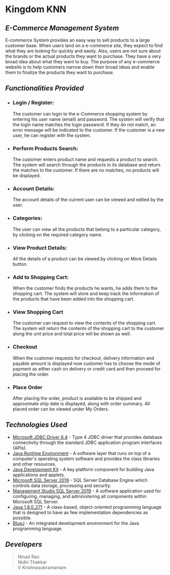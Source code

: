 # Kingdom KNN
## _E-Commerce Management System_

E-commerce System provides an easy way to sell products to a large customer base. When users land on a e-commerce site, they expect to find 
what they are looking for quickly and easily. Also, users are not sure about the brands or the actual products they want to purchase. They have 
a very broad idea about what they want to buy. The purpose of any e-commerce website is to help customers narrow down their broad ideas 
and enable them to finalize the products they want to purchase.

## _Functionalities Provided_

- ### Login / Register:
  The customer can login to the e-Commerce shopping system by entering his user name (email) and password. The system will verify that the login
  name matches the login password. If they do not match, an error message will be indicated to the customer. If the customer is a new user, he 
  can register with the system. 
- ### Perform Products Search:
  The customer enters product name and requests a product to search. The system will search through the products in its database and return the 
  matches to the customer. If there are no matches, no products will be displayed.
- ### Account Details:
  The account details of the current user can be viewed and edited by the user.
- ### Categories:
  The user can view all the products that belong to a particular category, by clicking on the required category name.
- ### View Product Details:
  All the details of a product can be viewed by clicking on More Details button.
- ### Add to Shopping Cart:
  When the customer finds the products he wants, he adds them to the shopping cart. The system will store and keep track the information of the 
  products that have been added into the shopping cart.
- ### View Shopping Cart 
  The customer can request to view the contents of the shopping cart. The system will return the contents of the shopping cart to the customer 
  along the unit price and total price will be shown as well. 
- ### Checkout
  When the customer requests for checkout, delivery information and payable amount is displayed now customer has to choose the mode of payment as
  either cash on delivery or credit card and then proceed for placing the order.
- ### Place Order
  After placing the order, product is available to be shipped and approximate ship date is displayed, along with order summary. All placed order 
  can be viewed under My Orders.

## _Technologies Used_

- [Microsoft JDBC Driver 8.4] - Type 4 JDBC driver that provides database connectivity through the standard JDBC application program interfaces (APIs).
- [Java Runtime Environment] - A software layer that runs on top of a computer's operating system software and provides the class libraries and other resources.
- [Java Development Kit] - A key platform component for building Java applications and applets.
- [Microsoft SQL Server 2019] - SQL Server Database Engine which controls data storage, processing and security.
- [Management Studio SQL Server 2019] - A software application used for configuring, managing, and administering all components within Microsoft SQL Server.
- [Java 1.8.0_271] - A class-based, object-oriented programming language that is designed to have as few implementation dependencies as possible.
- [BlueJ] - An integrated development environment for the Java programming language.

## _Developers_

> Ninad Rao\
> Nidhi Thakkar\
> V Krishnasubramaniam

[//]: # (These are reference links used in the body of this note and get stripped out when the markdown processor does its job. There is no need to format nicely because it shouldn't be seen. Thanks SO - http://stackoverflow.com/questions/4823468/store-comments-in-markdown-syntax)

   [Microsoft JDBC Driver 8.4]: <https://docs.microsoft.com/en-us/sql/connect/jdbc/microsoft-jdbc-driver-for-sql-server?view=sql-server-ver15>
   [Java Runtime Environment]: <https://www.oracle.com/in/java/technologies/javase-jre8-downloads.html>
   [Java Development Kit]: <https://www.oracle.com/in/java/technologies/javase/javase-jdk8-downloads.html>
   [Microsoft SQL Server 2019]: <https://www.microsoft.com/en-us/sql-server/sql-server-2019>
   [Management Studio SQL Server 2019]: <https://docs.microsoft.com/en-us/sql/ssms/download-sql-server-management-studio-ssms?view=sql-server-ver15>
   [Java 1.8.0_271]: <https://www.java.com/en/>
   [BlueJ]: <https://www.bluej.org/>
